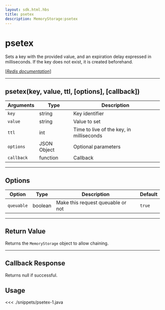 ```yaml
---
layout: sdk.html.hbs
title: psetex
description: MemoryStorage:psetex
---
```


# psetex

Sets a key with the provided value, and an expiration delay expressed in milliseconds. If the key does not exist, it is created beforehand.

[[_Redis documentation_]](https://redis.io/commands/psetex)

---

## psetex(key, value, ttl, [options], [callback])

| Arguments  | Type        | Description                              |
| ---------- | ----------- | ---------------------------------------- |
| `key`      | string      | Key identifier                           |
| `value`    | string      | Value to set                             |
| `ttl`      | int         | Time to live of the key, in milliseconds |
| `options`  | JSON Object | Optional parameters                      |
| `callback` | function    | Callback                                 |

---

## Options

| Option     | Type    | Description                       | Default |
| ---------- | ------- | --------------------------------- | ------- |
| `queuable` | boolean | Make this request queuable or not | `true`  |

---

## Return Value

Returns the `MemoryStorage` object to allow chaining.

---

## Callback Response

Returns null if successful.

## Usage

<<< ./snippets/psetex-1.java
